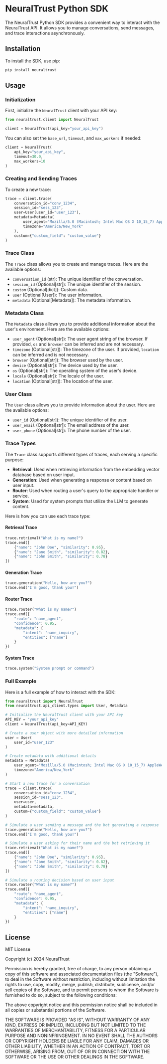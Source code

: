 # NeuralTrust Python SDK

The NeuralTrust Python SDK provides a convenient way to interact with the NeuralTrust API. It allows you to manage conversations, send messages, and trace interactions asynchronously.

## Installation

To install the SDK, use pip:

```bash
pip install neuraltrust
```

## Usage

### Initialization

First, initialize the `NeuralTrust` client with your API key:

```python
from neuraltrust.client import NeuralTrust

client = NeuralTrust(api_key="your_api_key")
```

You can also set the `base_url`, `timeout`, and `max_workers` if needed:

```python
client = NeuralTrust(
    api_key="your_api_key",
    timeout=30.0,
    max_workers=10
)
```

### Creating and Sending Traces

To create a new trace:

```python
trace = client.trace(
    conversation_id="conv_1234",
    session_id="sess_123",
    user=User(user_id="user_123"),
    metadata=Metadata(
        user_agent="Mozilla/5.0 (Macintosh; Intel Mac OS X 10_15_7) AppleWebKit/537.36 (KHTML, like Gecko) Chrome/122.0.0.0 Safari/537.36",
        timezone="America/New_York"
    ),
    custom={"custom_field": "custom_value"}
)
```
### Trace Class

The `Trace` class allows you to create and manage traces. Here are the available options:

- `conversation_id` (str): The unique identifier of the conversation.
- `session_id` (Optional[str]): The unique identifier of the session.
- `custom` (Optional[dict]): Custom data.
- `user` (Optional[User]): The user information.
- `metadata` (Optional[Metadata]): The metadata information.

### Metadata Class

The `Metadata` class allows you to provide additional information about the user's environment. Here are the available options:

- `user_agent` (Optional[str]): The user agent string of the browser. If provided, `os` and `browser` can be inferred and are not necessary.
- `timezone` (Optional[str]): The timezone of the user. If provided, `location` can be inferred and is not necessary.
- `browser` (Optional[str]): The browser used by the user.
- `device` (Optional[str]): The device used by the user.
- `os` (Optional[str]): The operating system of the user's device.
- `locale` (Optional[str]): The locale of the user.
- `location` (Optional[str]): The location of the user.

### User Class

The `User` class allows you to provide information about the user. Here are the available options:

- `user_id` (Optional[str]): The unique identifier of the user.
- `user_email` (Optional[str]): The email address of the user.
- `user_phone` (Optional[str]): The phone number of the user.


### Trace Types

The `Trace` class supports different types of traces, each serving a specific purpose:

- **Retrieval**: Used when retrieving information from the embedding vector database based on user input.
- **Generation**: Used when generating a response or content based on user input.
- **Router**: Used when routing a user's query to the appropriate handler or service.
- **System**: Used for system prompts that utilize the LLM to generate content.

Here is how you can use each trace type:

#### Retrieval Trace
```python
trace.retrieval("What is my name?")
trace.end([
    {"name": "John Doe", "similarity": 0.95},
    {"name": "Jane Smith", "similarity": 0.82},
    {"name": "John Smith", "similarity": 0.78}
])
```

#### Generation Trace
```python
trace.generation("Hello, how are you?")
trace.end("I'm good, thank you!")
```

#### Router Trace
```python
trace.router("What is my name?")
trace.end({
    "route": "name_agent",
    "confidence": 0.95,
    "metadata": {
        "intent": "name_inquiry",
        "entities": ["name"]
    }
})
```

#### System Trace
```python
trace.system("System prompt or command")
```

### Full Example

Here is a full example of how to interact with the SDK:

```python
from neuraltrust import NeuralTrust
from neuraltrust.api_client.types import User, Metadata

# Initialize the NeuralTrust client with your API key
API_KEY = "your_api_key"
client = NeuralTrust(api_key=API_KEY)

# Create a user object with more detailed information
user = User(
    user_id="user_123"
)

# Create metadata with additional details
metadata = Metadata(
    user_agent="Mozilla/5.0 (Macintosh; Intel Mac OS X 10_15_7) AppleWebKit/537.36 (KHTML, like Gecko) Chrome/122.0.0.0 Safari/537.36",
    timezone="America/New_York"
)

# Start a new trace for a conversation
trace = client.trace(
    conversation_id="conv_1234",
    session_id="sess_123",
    user=user,
    metadata=metadata,
    custom={"custom_field": "custom_value"}
)

# Simulate a user sending a message and the bot generating a response
trace.generation("Hello, how are you?")
trace.end("I'm good, thank you!")

# Simulate a user asking for their name and the bot retrieving it
trace.retrieval("What is my name?")
trace.end([
    {"name": "John Doe", "similarity": 0.95},
    {"name": "Jane Smith", "similarity": 0.82},
    {"name": "John Smith", "similarity": 0.78}
])

# Simulate a routing decision based on user input
trace.router("What is my name?")
trace.end({
    "route": "name_agent",
    "confidence": 0.95,
    "metadata": {
        "intent": "name_inquiry",
        "entities": ["name"]
    }
})
```

## License

MIT License

Copyright (c) 2024 NeuralTrust

Permission is hereby granted, free of charge, to any person obtaining a copy
of this software and associated documentation files (the "Software"), to deal
in the Software without restriction, including without limitation the rights
to use, copy, modify, merge, publish, distribute, sublicense, and/or sell
copies of the Software, and to permit persons to whom the Software is
furnished to do so, subject to the following conditions:

The above copyright notice and this permission notice shall be included in all
copies or substantial portions of the Software.

THE SOFTWARE IS PROVIDED "AS IS", WITHOUT WARRANTY OF ANY KIND, EXPRESS OR
IMPLIED, INCLUDING BUT NOT LIMITED TO THE WARRANTIES OF MERCHANTABILITY,
FITNESS FOR A PARTICULAR PURPOSE AND NONINFRINGEMENT. IN NO EVENT SHALL THE
AUTHORS OR COPYRIGHT HOLDERS BE LIABLE FOR ANY CLAIM, DAMAGES OR OTHER
LIABILITY, WHETHER IN AN ACTION OF CONTRACT, TORT OR OTHERWISE, ARISING FROM,
OUT OF OR IN CONNECTION WITH THE SOFTWARE OR THE USE OR OTHER DEALINGS IN THE
SOFTWARE.